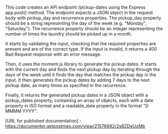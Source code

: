 This code creates an API endpoint /pickup-dates using the Express app.post() method. The endpoint expects a JSON object in the request body with pickup_day and recurrence properties. The pickup_day property should be a string representing the day of the week (e.g. "Monday", "Saturday"). The recurrence property should be an integer representing the number of times the laundry should be picked up in a month.

It starts by validating the input, checking that the required properties are present and are of the correct type. If the input is invalid, it returns a 400 Bad Request response with an error message.

Then, it uses the moment.js library to generate the pickup dates. It starts with the current day and finds the next pickup day by iterating through the days of the week until it finds the day that matches the pickup day in the input. It then generates the pickup dates by adding 7 days to the next pickup date, as many times as specified in the recurrence.

Finally, it returns the generated pickup dates in a JSON object with a pickup_dates property, containing an array of objects, each with a date property in ISO format and a readable_date property in the format "D MMMM YYYY".



[URL for published documentation] : https://documenter.getpostman.com/view/21576682/2s8ZDeUzMb
